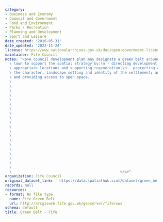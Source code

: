```yaml
---
category:
- Business and Economy
- Council and Government
- Food and Environment
- Parks / Recreation
- Planning and Development
- Sport and Leisure
date_created: '2016-05-31'
date_updated: '2022-11-24'
license: https://www.nationalarchives.gov.uk/doc/open-government-licence/version/3/
maintainer: Fife Council
notes: "<p>A council development plan may designate a green belt around a city or\
  \ town to support the spatial strategy by:\n - directing development to the most\
  \ appropriate locations and supporting regeneration;\n - protecting and enhancing\
  \ the character, landscape setting and identity of the settlement; and\n - protecting\
  \ and providing access to open space.                                          \
  \                                                                              \
  \                                                                              \
  \                                                                              \
  \                                                                              \
  \                                                                              \
  \                                                                              \
  \                                                                              \
  \                                                                              \
  \                                                                              \
  \                                                                              \
  \                                                                              \
  \                                                                              \
  \                                                                              \
  \                                                                              \
  \                                                                              \
  \                                                                              \
  \                                                                              \
  \                                                                              \
  \                                                                              \
  \                                                                              \
  \                                                  </p>"
organization: Fife Council
original_dataset_link: ' https://data.spatialhub.scot/dataset/green_belt-fi'
records: null
resources:
- format: No file type
  name: Fife Green Belt
  url: http://arcgisweb.fife.gov.uk/geoserver/fife/ows
schema: default
title: Green Belt - Fife
---
```

